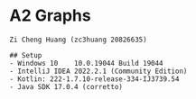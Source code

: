    # A2 Graphs
    Zi Cheng Huang (zc3huang 20826635)
 
    ## Setup
    - Windows 10    10.0.19044 Build 19044
    - IntelliJ IDEA 2022.2.1 (Community Edition)
    - Kotlin: 222-1.7.10-release-334-IJ3739.54
    - Java SDK 17.0.4 (corretto)